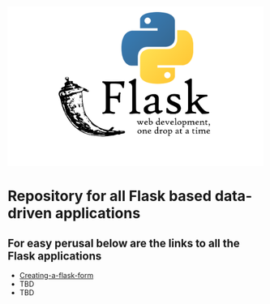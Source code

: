 
![Flask-applications](images/flask-logo.png)

# Repository for all Flask based data-driven applications

## For easy perusal below are the links to all the Flask applications
* [Creating-a-flask-form](flask-form)
* TBD
* TBD
